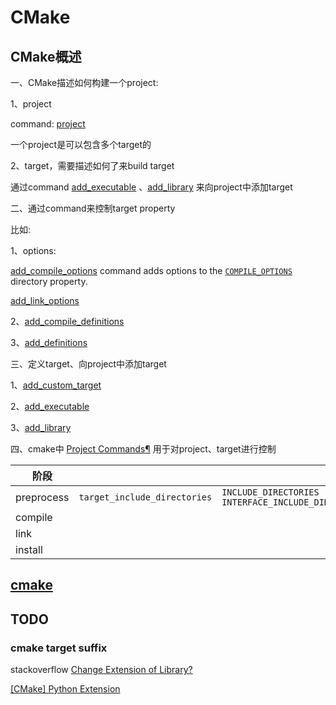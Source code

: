 # CMake



## CMake概述

一、CMake描述如何构建一个project:

1、project

command: [project](https://cmake.org/cmake/help/latest/command/project.html)

一个project是可以包含多个target的

2、target，需要描述如何了来build target	

通过command [add_executable](https://cmake.org/cmake/help/latest/command/add_executable.html#id1) 、[add_library](https://cmake.org/cmake/help/latest/command/add_library.html#id1) 来向project中添加target



二、通过command来控制target property

比如:

1、options: 

[add_compile_options](https://cmake.org/cmake/help/latest/command/add_compile_options.html#add-compile-options) command adds options to the [`COMPILE_OPTIONS`](https://cmake.org/cmake/help/latest/prop_dir/COMPILE_OPTIONS.html#prop_dir:COMPILE_OPTIONS) directory property.

[add_link_options](https://cmake.org/cmake/help/latest/command/add_link_options.html)

2、[add_compile_definitions](https://cmake.org/cmake/help/latest/command/add_compile_definitions.html#add-compile-definitions) 

3、[add_definitions](https://cmake.org/cmake/help/latest/command/add_definitions.html)



三、定义target、向project中添加target

1、[add_custom_target](https://cmake.org/cmake/help/latest/command/add_custom_target.html#add-custom-target)

2、[add_executable](https://cmake.org/cmake/help/latest/command/add_executable.html#id1)

3、[add_library](https://cmake.org/cmake/help/latest/command/add_library.html#id1)



四、cmake中 [Project Commands](https://cmake.org/cmake/help/v3.21/manual/cmake-commands.7.html#id4)[¶](https://cmake.org/cmake/help/v3.21/manual/cmake-commands.7.html#project-commands) 用于对project、target进行控制



| 阶段       |                              |                                                           |                              | 参考                                                         |
| ---------- | ---------------------------- | --------------------------------------------------------- | ---------------------------- | ------------------------------------------------------------ |
| preprocess | `target_include_directories` | `INCLUDE_DIRECTORIES` <br>`INTERFACE_INCLUDE_DIRECTORIES` | `<PRIVATE|PUBLIC|INTERFACE>` | leimao [CMake: Public VS Private VS Interface](https://leimao.github.io/blog/CMake-Public-Private-Interface/)  <br> |
| compile    |                              |                                                           |                              |                                                              |
| link       |                              |                                                           |                              |                                                              |
| install    |                              |                                                           |                              |                                                              |

## [cmake](https://cmake.org/)





## TODO

### cmake target suffix

stackoverflow [Change Extension of Library?](https://stackoverflow.com/questions/26196926/change-extension-of-library)

[[CMake] Python Extension](https://cmake.org/pipermail/cmake/2006-January/007844.html)